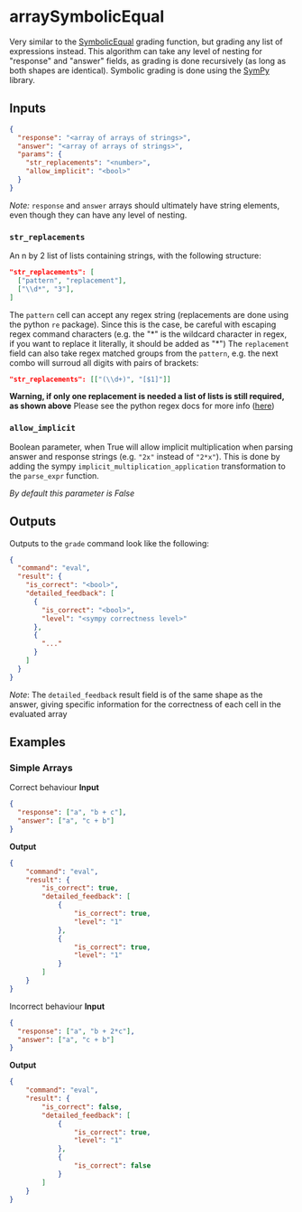 # arraySymbolicEqual

Very similar to the [SymbolicEqual](https://github.com/lambda-feedback/SymbolicEqual) grading function, but grading any list of expressions instead. This algorithm can take any level of nesting for "response" and "answer" fields, as grading is done recursively (as long as both shapes are identical). Symbolic grading is done using the [SymPy](https://docs.sympy.org/latest/index.html) library.

## Inputs
```json
{
  "response": "<array of arrays of strings>",
  "answer": "<array of arrays of strings>",
  "params": {
    "str_replacements": "<number>",
    "allow_implicit": "<bool>"
  }
}
```

_Note:_ `response` and `answer` arrays should ultimately have string elements, even though they can have any level of nesting.

### `str_replacements`
An n by 2 list of lists containing strings, with the following structure:

```json
"str_replacements": [
  ["pattern", "replacement"],
  ["\\d*", "3"], 
]
```
The `pattern` cell can accept any regex string (replacements are done using the python `re` package). Since this is the case, be careful with escaping regex command characters (e.g. the "*" is the wildcard character in regex, if you want to replace it literally, it should be added as "\*")
The `replacement` field can also take regex matched groups from the `pattern`, e.g. the next combo will surroud all digits with pairs of brackets:
```json
"str_replacements": [["(\\d+)", "[$1]"]]
```
**Warning, if only one replacement is needed a list of lists is still required, as shown above**
Please see the python regex docs for more info ([here](https://docs.python.org/3/library/re.html))

### `allow_implicit`

Boolean parameter, when True will allow implicit multiplication when parsing answer and response strings (e.g. `"2x"` instead of `"2*x"`). This is done by adding the sympy `implicit_multiplication_application` transformation to the `parse_expr` function.

*By default this parameter is False*

## Outputs
Outputs to the `grade` command look like the following:

```json
{
  "command": "eval",
  "result": {
    "is_correct": "<bool>",
    "detailed_feedback": [
      {
        "is_correct": "<bool>",
        "level": "<sympy correctness level>"
      },
      {
        "..."
      }
    ]
  }
}
```

*Note*: The `detailed_feedback` result field is of the same shape as the answer, giving specific information for the correctness of each cell in the evaluated array

## Examples

### Simple Arrays

Correct behaviour
**Input**
```json 
{
  "response": ["a", "b + c"],
  "answer": ["a", "c + b"]
}
```

**Output**
```json 
{
	"command": "eval",
	"result": {
		"is_correct": true,
		"detailed_feedback": [
			{
				"is_correct": true,
				"level": "1"
			},
			{
				"is_correct": true,
				"level": "1"
			}
		]
	}
}
```

Incorrect behaviour
**Input**
```json 
{
  "response": ["a", "b + 2*c"],
  "answer": ["a", "c + b"]
}
```

**Output**
```json 
{
	"command": "eval",
	"result": {
		"is_correct": false,
		"detailed_feedback": [
			{
				"is_correct": true,
				"level": "1"
			},
			{
				"is_correct": false
			}
		]
	}
}
```

